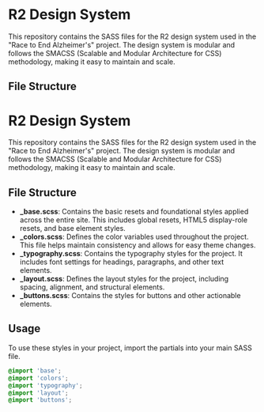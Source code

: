 # R2 Design System

This repository contains the SASS files for the R2 design system used in the "Race to End Alzheimer's" project. The design system is modular and follows the SMACSS (Scalable and Modular Architecture for CSS) methodology, making it easy to maintain and scale.

## File Structure

# R2 Design System

This repository contains the SASS files for the R2 design system used in the "Race to End Alzheimer's" project. The design system is modular and follows the SMACSS (Scalable and Modular Architecture for CSS) methodology, making it easy to maintain and scale.

## File Structure

- **_base.scss**: Contains the basic resets and foundational styles applied across the entire site. This includes global resets, HTML5 display-role resets, and base element styles.
- **_colors.scss**: Defines the color variables used throughout the project. This file helps maintain consistency and allows for easy theme changes.
- **_typography.scss**: Contains the typography styles for the project. It includes font settings for headings, paragraphs, and other text elements.
- **_layout.scss**: Defines the layout styles for the project, including spacing, alignment, and structural elements.
- **_buttons.scss**: Contains the styles for buttons and other actionable elements.

## Usage

To use these styles in your project, import the partials into your main SASS file.

```scss
@import 'base';
@import 'colors';
@import 'typography';
@import 'layout';
@import 'buttons';
